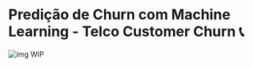 # Predição de Churn com Machine Learning - Telco Customer Churn 📞

![img](https://i.imgur.com/n3hyBGx.jpeg)
WIP